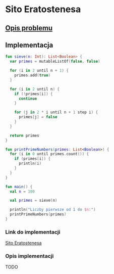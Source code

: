 # Sito Eratostenesa

## [Opis problemu](../../../../algorithms/integers/eratosthenes-sieve.md)


## Implementacja

```kotlin
fun sieve(n: Int): List<Boolean> {
  var primes = mutableListOf(false, false)

  for (i in 2 until n + 1) {
    primes.add(true)
  }

  for (i in 2 until n) {
    if (!primes[i]) {
      continue
    }

    for (j in 2 * i until n + 1 step i) {
      primes[j] = false
    }
  }

  return primes
}

fun printPrimeNumbers(primes: List<Boolean>) {
  for (i in 0 until primes.count()) {
    if (primes[i]) {
      println(i)
    }
  }
}

fun main() {
  val n = 100

  val primes = sieve(n)

  println("Liczby pierwsze od 1 do $n:")
  printPrimeNumbers(primes)
}
```

### Link do implementacji

[Sito Eratostenesa](https://ideone.com/GUPgH6)

### Opis implementacji

TODO
